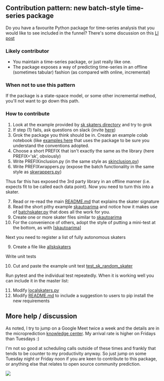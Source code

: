 
## Contribution pattern:  new batch-style time-series package

Do you have a favourite Python package for time-series analysis that you would like to see included in the funnel? There's some discussion
on this [LI post](https://www.linkedin.com/posts/petercotton_timeseries-timeseriesanalysis-forecasting-activity-6844102671906037760-bGtu)

### Likely contributor

- You maintain a time-series package, or just really like one. 
- The package exposes a way of predicting time-series in an offline (sometimes tabular) fashion (as compared with online, incremental)

### When not to use this pattern

If the package is a state-space model, or some other incremental method, you'll not want to go down this path. 

### How to contribute 

1. Look at the example provided by [sk skaters directory](https://github.com/microprediction/timemachines/tree/main/timemachines/skaters/sk) and try to grok
2. If step (1) fails, ask questions on slack (invite [here](https://www.microprediction.com/knowledge-center))
3. Grok the package you think should be in. Create an example colab notebook (like [examples here](https://github.com/microprediction/timeseries-notebooks) that uses the package to be sure you understand the conventions adopted.  
 4. Choose a short PREFIX that isn't exactly the same as the library (here PREFIX='sk', obviously)
 5. Write PREFIXinclusion.py           (in the same style as [skinclusion.py](https://github.com/microprediction/timemachines/blob/main/timemachines/skaters/sk/skinclusion.py))
 6. Write PREFIXwrappers.py            (expose the batch functionality in the same style as [skwrappers.py](https://github.com/microprediction/timemachines/blob/main/timemachines/skaters/sk/skwrappers.py))

Thus far this has exposed the 3rd party library in an offline manner (i.e. expects fit to be called each data point). Now you need to turn this into a skater. 

 7. Read or re-read the main [README.md](https://github.com/microprediction/timemachines) that explains the skater signature
 8. Read the short pithy example [skautoarima](https://github.com/microprediction/timemachines/blob/main/timemachines/skaters/sk/skautoarima.py) and notice how it makes use of [batchskater.py](https://github.com/microprediction/timemachines/blob/main/timemachines/skatertools/batch/batchskater.py) that does all the work for you.
 9. Create one or more skater files similar to [skautoarima](https://github.com/microprediction/timemachines/blob/main/timemachines/skaters/sk/skautoarima.py)
 10. For the convenience of others, adopt the style of putting a mini-test at the bottom, as with [[skautoarima](https://github.com/microprediction/timemachines/blob/main/timemachines/skaters/sk/skautoarima.py)]
 
Next you need to register a list of fully autonomous skaters
 
 9. Create a file like [allskskaters](https://github.com/microprediction/timemachines/blob/main/timemachines/skaters/sk/allskskaters.py)      
 
Write unit tests

 10. Cut and paste the example unit test [test_sk_random_skater](https://github.com/microprediction/timemachines/blob/main/tests/sk/test_sk_random_skater.py)

Run pytest and the individual test repeatedly. When it is working well you can include it in the master list:
 
 11. Modify [localskaters.py](https://github.com/microprediction/timemachines/blob/main/timemachines/skaters/localskaters.py) 
 10. Modify [README.md](https://github.com/microprediction/timemachines/blob/main/README.md) to include a suggestion to users to pip install the new requirements

## More help / discussion

As noted, I try to jump on a Google Meet twice a week and the details are in the microprediction [knowledge center](https://www.microprediction.com/knowledge-center). My arrival rate is higher on Fridays than Tuesdays :)

I'm not so good at scheduling calls outside of these times and frankly that tends to be counter to my productivity anyway. So just jump on some Tuesday night or 
Friday noon if you are keen to contribute to this package, or anything else that relates to open source community prediction. 


![](https://i.imgur.com/l14hKmr.jpg)
